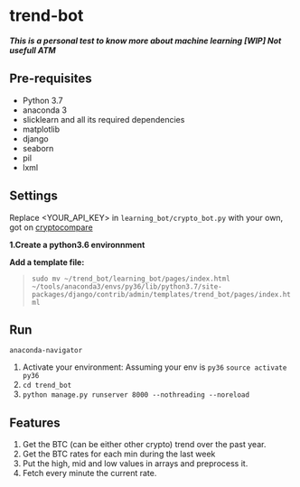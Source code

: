 # trend-bot

***This is a personal test to know more about machine learning 
[WIP] Not usefull ATM***

## Pre-requisites

- Python 3.7
- anaconda 3
- slicklearn and all its required dependencies
- matplotlib
- django
- seaborn
- pil
- lxml

## Settings

Replace <YOUR_API_KEY> in `learning_bot/crypto_bot.py` with your own, got on [cryptocompare](https://min-api.cryptocompare.com)

**1.Create a python3.6 environnment**

**Add a template file:**
>`sudo mv ~/trend_bot/learning_bot/pages/index.html ~/tools/anaconda3/envs/py36/lib/python3.7/site-packages/django/contrib/admin/templates/trend_bot/pages/index.html
`

## Run

`anaconda-navigator`

1. Activate your environment:
Assuming your env is `py36` `source activate py36`
2. `cd trend_bot` 
3. `python manage.py runserver 8000 --nothreading --noreload`

## Features

1. Get the BTC (can be either other crypto) trend over the past year.
2. Get the BTC rates for each min during the last week
3. Put the high, mid and low values in arrays and preprocess it.
4. Fetch every minute the current rate.
